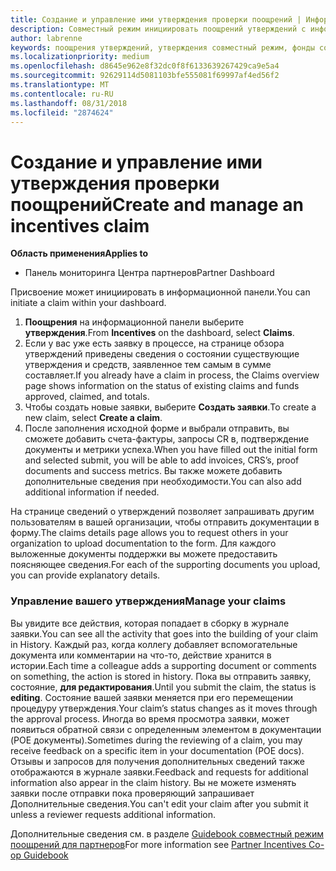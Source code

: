 ```yaml
---
title: Создание и управление ими утверждения проверки поощрений | Информационная панель центра партнеров
description: Совместный режим инициировать поощрений утверждений с информационной панели.
author: labrenne
keywords: поощрения утверждений, утверждения совместный режим, фонды совместный режим
ms.localizationpriority: medium
ms.openlocfilehash: d8645e962e8f32dc0f8f6133639267429ca9e5a4
ms.sourcegitcommit: 92629114d5081103bfe555081f69997af4ed56f2
ms.translationtype: MT
ms.contentlocale: ru-RU
ms.lasthandoff: 08/31/2018
ms.locfileid: "2874624"
---
```

# <a name="create-and-manage-an-incentives-claim"></a><span data-ttu-id="b12e8-104">Создание и управление ими утверждения проверки поощрений</span><span class="sxs-lookup"><span data-stu-id="b12e8-104">Create and manage an incentives claim</span></span>

**<span data-ttu-id="b12e8-105">Область применения</span><span class="sxs-lookup"><span data-stu-id="b12e8-105">Applies to</span></span>**
- <span data-ttu-id="b12e8-106">Панель мониторинга Центра партнеров</span><span class="sxs-lookup"><span data-stu-id="b12e8-106">Partner Dashboard</span></span>

<span data-ttu-id="b12e8-107">Присвоение может инициировать в информационной панели.</span><span class="sxs-lookup"><span data-stu-id="b12e8-107">You can initiate a claim within your dashboard.</span></span> 

1. <span data-ttu-id="b12e8-108">**Поощрения** на информационной панели выберите **утверждения**.</span><span class="sxs-lookup"><span data-stu-id="b12e8-108">From **Incentives** on the dashboard, select **Claims**.</span></span>
2.  <span data-ttu-id="b12e8-109">Если у вас уже есть заявку в процессе, на странице обзора утверждений приведены сведения о состоянии существующие утверждения и средств, заявленное тем самым в сумме составляет.</span><span class="sxs-lookup"><span data-stu-id="b12e8-109">If you already have a claim in process, the Claims overview page shows information on the status of existing claims and funds approved, claimed, and totals.</span></span>
3.  <span data-ttu-id="b12e8-110">Чтобы создать новые заявки, выберите **Создать заявки**.</span><span class="sxs-lookup"><span data-stu-id="b12e8-110">To create a new claim, select **Create a claim**.</span></span>
4.  <span data-ttu-id="b12e8-111">После заполнения исходной форме и выбрали отправить, вы сможете добавить счета-фактуры, запросы CR в, подтверждение документы и метрики успеха.</span><span class="sxs-lookup"><span data-stu-id="b12e8-111">When you have filled out the initial form and selected submit, you will be able to add invoices, CRS’s, proof documents and success metrics.</span></span> <span data-ttu-id="b12e8-112">Вы также можете добавить дополнительные сведения при необходимости.</span><span class="sxs-lookup"><span data-stu-id="b12e8-112">You can also add additional information if needed.</span></span>

<span data-ttu-id="b12e8-113">На странице сведений о утверждений позволяет запрашивать другим пользователям в вашей организации, чтобы отправить документации в форму.</span><span class="sxs-lookup"><span data-stu-id="b12e8-113">The claims details page allows you to request others in your organization to upload documentation to the form.</span></span> <span data-ttu-id="b12e8-114">Для каждого выложенные документы поддержки вы можете предоставить поясняющее сведения.</span><span class="sxs-lookup"><span data-stu-id="b12e8-114">For each of the supporting documents you upload, you can provide explanatory details.</span></span> 

### <a name="manage-your-claims"></a><span data-ttu-id="b12e8-115">Управление вашего утверждения</span><span class="sxs-lookup"><span data-stu-id="b12e8-115">Manage your claims</span></span>

<span data-ttu-id="b12e8-116">Вы увидите все действия, которая попадает в сборку в журнале заявки.</span><span class="sxs-lookup"><span data-stu-id="b12e8-116">You can see all the activity that goes into the building of your claim in History.</span></span> <span data-ttu-id="b12e8-117">Каждый раз, когда коллегу добавляет вспомогательные документа или комментарии на что-то, действие хранится в истории.</span><span class="sxs-lookup"><span data-stu-id="b12e8-117">Each time a colleague adds a supporting document or comments on something, the action is stored in history.</span></span> <span data-ttu-id="b12e8-118">Пока вы отправить заявку, состояние, **для редактирования**.</span><span class="sxs-lookup"><span data-stu-id="b12e8-118">Until you submit the claim, the status is **editing**.</span></span> <span data-ttu-id="b12e8-119">Состояние вашей заявки меняется при его перемещении процедуру утверждения.</span><span class="sxs-lookup"><span data-stu-id="b12e8-119">Your claim’s status changes as it moves through the approval process.</span></span> <span data-ttu-id="b12e8-120">Иногда во время просмотра заявки, может появиться обратной связи с определенным элементом в документации (POE документы).</span><span class="sxs-lookup"><span data-stu-id="b12e8-120">Sometimes during the reviewing of a claim, you may receive feedback on a specific item in your documentation (POE docs).</span></span> <span data-ttu-id="b12e8-121">Отзывы и запросов для получения дополнительных сведений также отображаются в журнале заявки.</span><span class="sxs-lookup"><span data-stu-id="b12e8-121">Feedback and requests for additional information also appear in the claim history.</span></span> <span data-ttu-id="b12e8-122">Вы не можете изменять заявки после отправки пока проверяющий запрашивает Дополнительные сведения.</span><span class="sxs-lookup"><span data-stu-id="b12e8-122">You can't edit your claim after you submit it unless a reviewer requests additional information.</span></span>

<span data-ttu-id="b12e8-123">Дополнительные сведения см. в разделе [Guidebook совместный режим поощрений для партнеров](https://assets.microsoft.com/coop-guidebook.pdf)</span><span class="sxs-lookup"><span data-stu-id="b12e8-123">For more information see [Partner Incentives Co-op Guidebook](https://assets.microsoft.com/coop-guidebook.pdf)</span></span>
